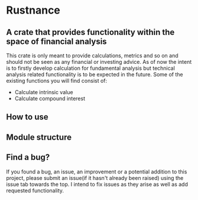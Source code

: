 # Rustnance 

## A crate that provides functionality within the space of financial analysis

This crate is only meant to provide calculations, metrics and so on and should not be seen as any financial or investing advice. As of now the intent is to firstly develop calculation for fundamental analysis but technical analysis related functionality is to be expected in the future. Some of the existing functions you will find consist of: 

* Calculate intrinsic value
* Calculate compound interest

## How to use

## Module structure

## Find a bug?
If you found a bug, an issue, an improvement or a potential addition to this project, please submit an issue(if it hasn't already been raised) using the issue tab towards the top. I intend to fix issues as they arise as well as add requested functionality.